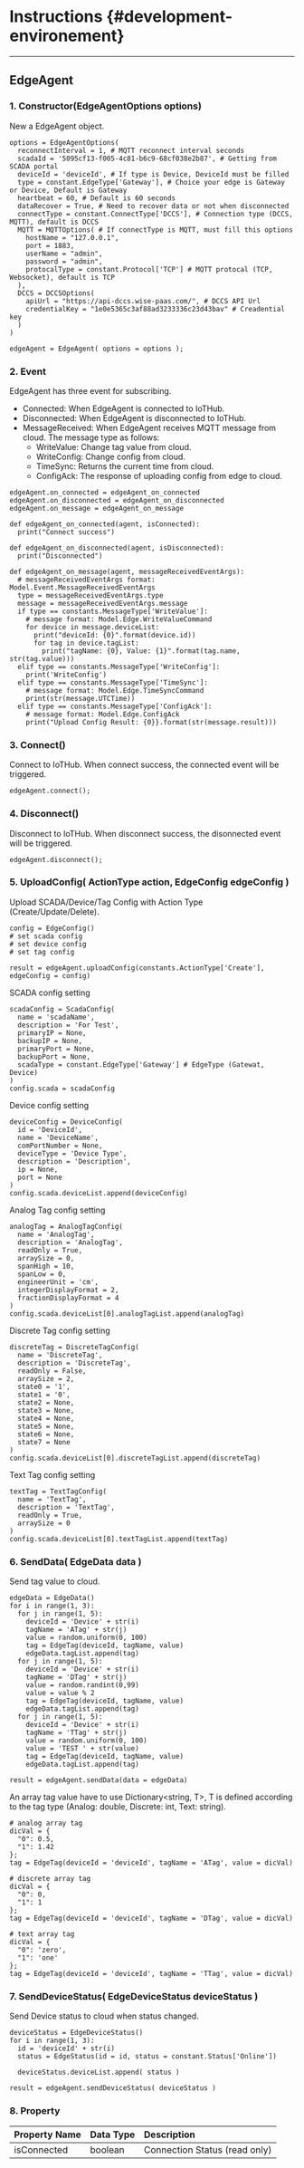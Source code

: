 # Instructions {#development-environement}

---

## EdgeAgent

### 1. Constructor\(EdgeAgentOptions options\)

New a EdgeAgent object.

```
options = EdgeAgentOptions(
  reconnectInterval = 1, # MQTT reconnect interval seconds
  scadaId = '5095cf13-f005-4c81-b6c9-68cf038e2b87', # Getting from SCADA portal
  deviceId = 'deviceId', # If type is Device, DeviceId must be filled
  type = constant.EdgeType['Gateway'], # Choice your edge is Gateway or Device, Default is Gateway
  heartbeat = 60, # Default is 60 seconds
  dataRecover = True, # Need to recover data or not when disconnected
  connectType = constant.ConnectType['DCCS'], # Connection type (DCCS, MQTT), default is DCCS
  MQTT = MQTTOptions( # If connectType is MQTT, must fill this options
    hostName = "127.0.0.1",
    port = 1883,
    userName = "admin",
    password = "admin",
    protocalType = constant.Protocol['TCP'] # MQTT protocal (TCP, Websocket), default is TCP
  ),
  DCCS = DCCSOptions(
    apiUrl = "https://api-dccs.wise-paas.com/", # DCCS API Url
    credentialKey = "1e0e5365c3af88ad3233336c23d43bav" # Creadential key
  )
)

edgeAgent = EdgeAgent( options = options );
```

### 2. Event

EdgeAgent has three event for subscribing.

* Connected: When EdgeAgent is connected to IoTHub.
* Disconnected: When EdgeAgent is disconnected to IoTHub.
* MessageReceived: When EdgeAgent receives MQTT message from cloud. The message type as follows:
  * WriteValue: Change tag value from cloud.
  * WriteConfig: Change config from cloud.
  * TimeSync: Returns the current time from cloud.
  * ConfigAck: The response of uploading config from edge to cloud.

```
edgeAgent.on_connected = edgeAgent_on_connected
edgeAgent.on_disconnected = edgeAgent_on_disconnected
edgeAgent.on_message = edgeAgent_on_message

def edgeAgent_on_connected(agent, isConnected):
  print("Connect success")

def edgeAgent_on_disconnected(agent, isDisconnected):
  print("Disconnected")

def edgeAgent_on_message(agent, messageReceivedEventArgs):
  # messageReceivedEventArgs format: Model.Event.MessageReceivedEventArgs
  type = messageReceivedEventArgs.type
  message = messageReceivedEventArgs.message
  if type == constants.MessageType['WriteValue']:
    # message format: Model.Edge.WriteValueCommand
    for device in message.deviceList:
      print("deviceId: {0}".format(device.id))
      for tag in device.tagList:
        print("tagName: {0}, Value: {1}".format(tag.name, str(tag.value)))
  elif type == constants.MessageType['WriteConfig']:
    print('WriteConfig')
  elif type == constants.MessageType['TimeSync']:
    # message format: Model.Edge.TimeSyncCommand
    print(str(message.UTCTime))
  elif type == constants.MessageType['ConfigAck']:
    # message format: Model.Edge.ConfigAck
    print("Upload Config Result: {0}}.format(str(message.result)))
```

### 3. Connect\(\)

Connect to IoTHub. When connect success, the connected event will be triggered.

```
edgeAgent.connect();
```

### 4. Disconnect\(\)

Disconnect to IoTHub. When disconnect success, the disonnected event will be triggered.

```
edgeAgent.disconnect();
```

### 5. UploadConfig\( ActionType action, EdgeConfig edgeConfig \)

Upload SCADA/Device/Tag Config with Action Type \(Create/Update/Delete\).

```
config = EdgeConfig()
# set scada config
# set device config
# set tag config

result = edgeAgent.uploadConfig(constants.ActionType['Create'], edgeConfig = config)
```

SCADA config setting

```
scadaConfig = ScadaConfig(
  name = 'scadaName',
  description = 'For Test',
  primaryIP = None,
  backupIP = None,
  primaryPort = None,
  backupPort = None,
  scadaType = constant.EdgeType['Gateway'] # EdgeType (Gatewat, Device)
)
config.scada = scadaConfig
```

Device config setting

```
deviceConfig = DeviceConfig(
  id = 'DeviceId',
  name = 'DeviceName',
  comPortNumber = None,
  deviceType = 'Device Type',
  description = 'Description',
  ip = None,
  port = None
)
config.scada.deviceList.append(deviceConfig)
```

Analog Tag config setting

```
analogTag = AnalogTagConfig(
  name = 'AnalogTag',
  description = 'AnalogTag',
  readOnly = True,
  arraySize = 0,
  spanHigh = 10,
  spanLow = 0,
  engineerUnit = 'cm',
  integerDisplayFormat = 2,
  fractionDisplayFormat = 4
)
config.scada.deviceList[0].analogTagList.append(analogTag)
```

Discrete Tag config setting

```
discreteTag = DiscreteTagConfig(
  name = 'DiscreteTag',
  description = 'DiscreteTag',
  readOnly = False,
  arraySize = 2,
  state0 = '1',
  state1 = '0',
  state2 = None,
  state3 = None,
  state4 = None,
  state5 = None,
  state6 = None,
  state7 = None
)
config.scada.deviceList[0].discreteTagList.append(discreteTag)
```

Text Tag config setting

```
textTag = TextTagConfig(
  name = 'TextTag',
  description = 'TextTag',
  readOnly = True,
  arraySize = 0
)
config.scada.deviceList[0].textTagList.append(textTag)
```

### 6. SendData\( EdgeData data \)

Send tag value to cloud.

```
edgeData = EdgeData()
for i in range(1, 3):
  for j in range(1, 5):
    deviceId = 'Device' + str(i)
    tagName = 'ATag' + str(j)
    value = random.uniform(0, 100)
    tag = EdgeTag(deviceId, tagName, value)
    edgeData.tagList.append(tag)
  for j in range(1, 5):
    deviceId = 'Device' + str(i)
    tagName = 'DTag' + str(j)
    value = random.randint(0,99)
    value = value % 2
    tag = EdgeTag(deviceId, tagName, value)
    edgeData.tagList.append(tag)
  for j in range(1, 5):
    deviceId = 'Device' + str(i)
    tagName = 'TTag' + str(j)
    value = random.uniform(0, 100)
    value = 'TEST ' + str(value)
    tag = EdgeTag(deviceId, tagName, value)
    edgeData.tagList.append(tag)

result = edgeAgent.sendData(data = edgeData)
```

An array tag value have to use Dictionary&lt;string, T&gt;, T is defined according to the tag type \(Analog: double, Discrete: int, Text: string\).

```
# analog array tag
dicVal = {
  "0": 0.5,
  "1": 1.42
};
tag = EdgeTag(deviceId = 'deviceId', tagName = 'ATag', value = dicVal)

# discrete array tag
dicVal = {
  "0": 0,
  "1": 1
};
tag = EdgeTag(deviceId = 'deviceId', tagName = 'DTag', value = dicVal)

# text array tag
dicVal = {
  "0": 'zero',
  "1": 'one'
};
tag = EdgeTag(deviceId = 'deviceId', tagName = 'TTag', value = dicVal)
```

### 7. SendDeviceStatus\( EdgeDeviceStatus deviceStatus \)

Send Device status to cloud when status changed.

```
deviceStatus = EdgeDeviceStatus()
for i in range(1, 3):
  id = 'deviceId' + str(i)
  status = EdgeStatus(id = id, status = constant.Status['Online'])

  deviceStatus.deviceList.append( status )

result = edgeAgent.sendDeviceStatus( deviceStatus )
```

### 8. Property

| Property Name | Data Type | Description |
| :--- | :--- | :--- |
| isConnected | boolean | Connection Status \(read only\) |



